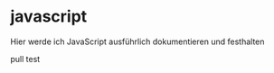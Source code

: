javascript
==========

Hier werde ich JavaScript ausführlich dokumentieren und festhalten

pull test
